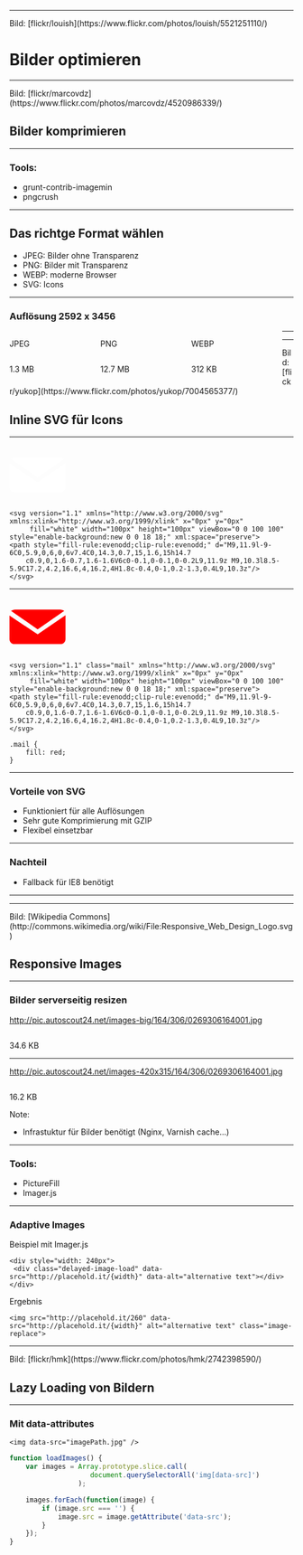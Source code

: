 ﻿<!-- .slide: data-background="assets/maps/map_final_2.jpg" class="bg-contain empty" -->

---

<!-- .slide: data-background="assets/13.jpg" -->
<div class="attribution">Bild: [flickr/louish](https://www.flickr.com/photos/louish/5521251110/)</div>

# Bilder optimieren

---

<!-- .slide: data-background="assets/10.jpg" -->
<div class="attribution">Bild: [flickr/marcovdz](https://www.flickr.com/photos/marcovdz/4520986339/)</div>

## Bilder komprimieren

---

### Tools:

- grunt-contrib-imagemin
- pngcrush

---

## Das richtge Format wählen

- JPEG: Bilder ohne Transparenz
- PNG: Bilder mit Transparenz
- WEBP: moderne Browser
- SVG: Icons

---

### Auflösung 2592 x 3456

<div>
	<div style="float: left; width: 32%">
		<p>JPEG</p>
		<img data-src="assets/image_formats/kitten.jpg" />
		<p>1.3 MB</p>
	</div>
	<div style="float: left; width: 32%">
		<p>PNG</p>
		<img data-src="assets/image_formats/kitten.png" />
		<p>12.7 MB</p>
	</div>
	<div style="float: left; width: 32%">
		<p>WEBP</p>
		<img data-src="assets/image_formats/kitten.webp" />
		<p>312 KB</p>
	</div>
</div>

---

<!-- .slide: data-background="assets/webp.png" class="empty" -->

---

<!-- .slide: data-background="assets/14.jpg" -->
<div class="attribution">Bild: [flickr/yukop](https://www.flickr.com/photos/yukop/7004565377/)</div>

## Inline SVG für Icons

---

<svg version="1.1" xmlns="http://www.w3.org/2000/svg" xmlns:xlink="http://www.w3.org/1999/xlink" x="0px" y="0px"
	 fill="white" width="100px" height="100px" viewBox="0 0 18 18" style="enable-background:new 0 0 100 100;" xml:space="preserve">
<path style="fill-rule:evenodd;clip-rule:evenodd;" d="M9,11.9l-9-6C0,5.9,0,6,0,6v7.4C0,14.3,0.7,15,1.6,15h14.7
	c0.9,0,1.6-0.7,1.6-1.6V6c0-0.1,0-0.1,0-0.2L9,11.9z M9,10.3l8.5-5.9C17.2,4.2,16.6,4,16.2,4H1.8c-0.4,0-1,0.2-1.3,0.4L9,10.3z"/>
</svg>

```
<svg version="1.1" xmlns="http://www.w3.org/2000/svg" xmlns:xlink="http://www.w3.org/1999/xlink" x="0px" y="0px"
	 fill="white" width="100px" height="100px" viewBox="0 0 100 100" style="enable-background:new 0 0 18 18;" xml:space="preserve">
<path style="fill-rule:evenodd;clip-rule:evenodd;" d="M9,11.9l-9-6C0,5.9,0,6,0,6v7.4C0,14.3,0.7,15,1.6,15h14.7
	c0.9,0,1.6-0.7,1.6-1.6V6c0-0.1,0-0.1,0-0.2L9,11.9z M9,10.3l8.5-5.9C17.2,4.2,16.6,4,16.2,4H1.8c-0.4,0-1,0.2-1.3,0.4L9,10.3z"/>
</svg>
```

---

<svg version="1.1" class="mail" xmlns="http://www.w3.org/2000/svg" xmlns:xlink="http://www.w3.org/1999/xlink" x="0px" y="0px"
	 fill="white" width="100px" height="100px" viewBox="0 0 18 18" style="enable-background:new 0 0 100 100;" xml:space="preserve">
<path style="fill-rule:evenodd;clip-rule:evenodd;" d="M9,11.9l-9-6C0,5.9,0,6,0,6v7.4C0,14.3,0.7,15,1.6,15h14.7
	c0.9,0,1.6-0.7,1.6-1.6V6c0-0.1,0-0.1,0-0.2L9,11.9z M9,10.3l8.5-5.9C17.2,4.2,16.6,4,16.2,4H1.8c-0.4,0-1,0.2-1.3,0.4L9,10.3z"/>
</svg>

<style>
	.mail {
		fill: red;
	}
</style>

```
<svg version="1.1" class="mail" xmlns="http://www.w3.org/2000/svg" xmlns:xlink="http://www.w3.org/1999/xlink" x="0px" y="0px"
	 fill="white" width="100px" height="100px" viewBox="0 0 100 100" style="enable-background:new 0 0 18 18;" xml:space="preserve">
<path style="fill-rule:evenodd;clip-rule:evenodd;" d="M9,11.9l-9-6C0,5.9,0,6,0,6v7.4C0,14.3,0.7,15,1.6,15h14.7
	c0.9,0,1.6-0.7,1.6-1.6V6c0-0.1,0-0.1,0-0.2L9,11.9z M9,10.3l8.5-5.9C17.2,4.2,16.6,4,16.2,4H1.8c-0.4,0-1,0.2-1.3,0.4L9,10.3z"/>
</svg>
```

```
.mail {
	fill: red;
}
```

---

### Vorteile von SVG

- Funktioniert für alle Auflösungen
- Sehr gute Komprimierung mit GZIP
- Flexibel einsetzbar

---

### Nachteil

- Fallback für IE8 benötigt

---

<!-- .slide: data-background="assets/grunticon.jpg" class="empty" -->

---

<!-- .slide: data-background="assets/responsive.png" -->
<div class="attribution">Bild: [Wikipedia Commons](http://commons.wikimedia.org/wiki/File:Responsive_Web_Design_Logo.svg)</div>

## Responsive Images

---

### Bilder serverseitig resizen

http://pic.autoscout24.net/images-big/164/306/0269306164001.jpg

<img data-src="assets/pic_server_2.jpg" />

<p>34.6 KB</p>

---

http://pic.autoscout24.net/images-420x315/164/306/0269306164001.jpg

<img data-src="assets/pic_server_1.jpg" />

<p>16.2 KB</p>

Note:
- Infrastuktur für Bilder benötigt (Nginx, Varnish cache...)

---

### Tools:

- PictureFill
- Imager.js

---

### Adaptive Images

Beispiel mit Imager.js

```
<div style="width: 240px">
 <div class="delayed-image-load" data-src="http://placehold.it/{width}" data-alt="alternative text"></div>
</div>

```

Ergebnis

```
<img src="http://placehold.it/260" data-src="http://placehold.it/{width}" alt="alternative text" class="image-replace">
```

---

<!-- .slide: data-background="assets/15.jpg" -->
<div class="attribution">Bild: [flickr/hmk](https://www.flickr.com/photos/hmk/2742398590/)</div>

## Lazy Loading von Bildern

---

### Mit data-attributes

```
<img data-src="imagePath.jpg" />
```

```js
function loadImages() {
    var images = Array.prototype.slice.call(
					document.querySelectorAll('img[data-src]')
				 );

    images.forEach(function(image) {
        if (image.src === '') {
            image.src = image.getAttribute('data-src');
        }
    });
}
```